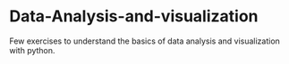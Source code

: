 # Data-Analysis-and-visualization
Few exercises to understand the basics of data analysis and visualization with python.
